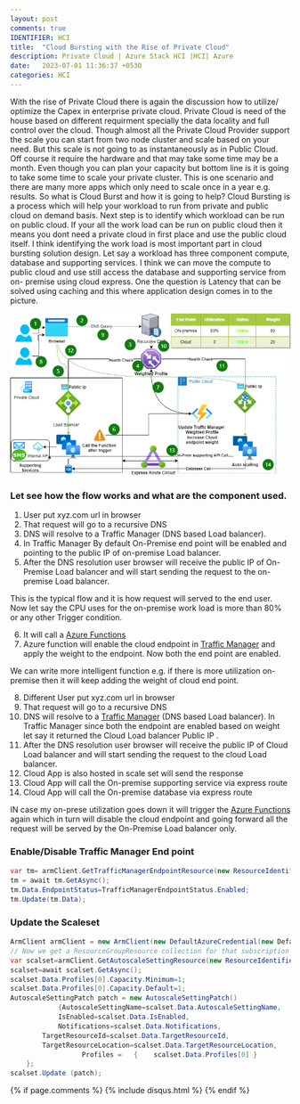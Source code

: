 ```yaml
---
layout: post
comments: true
IDENTIFIER: HCI 
title:  "Cloud Bursting with the Rise of Private Cloud"
description: Private Cloud | Azure Stack HCI |HCI| Azure
date:   2023-07-01 11:36:37 +0530
categories: HCI
---
```

With the rise of Private Cloud there is again the discussion how to utilize/ optimize the Capex in enterprise private cloud. Private Cloud is need of the house based on different requirment specially the data locality and full control over the cloud. Though almost all the Private Cloud Provider support the scale you can start from two node cluster and scale based on your need. But this scale is not going to as instantaneously as in Public Cloud. Off course it require the hardware and that may take some time may be a month. Even though you can plan your capacity but bottom line is it is going to take some time to scale your private cluster. This is one scenario and there are many more apps which only need to scale once in a year e.g. results.
So what is Cloud Burst and how it is going to help?
Cloud Bursting is a process which will help your workload to run from private and public cloud on demand basis.
Next step is to identify which workload can be run on public cloud. If your all the work load can be run on public cloud then it means you dont need a private cloud in first place and use the public cloud itself.
I think identifying the work load is most important part in cloud bursting solution design.
Let say a workload has three component compute, database and supporting services. I think we can move the compute to public cloud and use still access the database and supporting service from on- premise using cloud express.
One the question is Latency that can be solved using caching and this where application design comes in to the picture.     
 
<img alt='AWS' src='/assets/demo.png'>

### Let see how the flow works and what are the component used.
1. User put xyz.com url in browser
2. That request will go to a recursive DNS
3. DNS will resolve to a Traffic Manager (DNS based Load balancer).
4. In Traffic Manager By default On-Premise end point will be enabled and pointing to the public IP of on-premise Load balancer.
5. After the DNS resolution user browser will receive the public IP of On-Premise Load balancer and will start sending the request to the on-premise Load balancer.

This is the typical flow and it is how request will served to the end user.
Now let say the CPU uses for the on-premise work load is more than 80% or any other Trigger condition.

6. It will call a [Azure Functions](https://azure.microsoft.com/en-us/products/functions/)
7. Azure function will enable the cloud endpoint in [Traffic Manager](https://azure.microsoft.com/en-us/products/traffic-manager/) and apply the weight to the endpoint. Now both the end point are enabled.

We can write more intelligent function e.g. if there is more utilization on-premise then it will keep adding the weight of cloud end point.

8. Different User put xyz.com url in browser
9. That request will go to a recursive DNS
10. DNS will resolve to a [Traffic Manager](https://azure.microsoft.com/en-us/products/traffic-manager/)  (DNS based Load balancer).
In Traffic Manager since both the endpoint are enabled based on weight let say it returned the Cloud Load balancer Public IP .
11. After the DNS resolution user browser will receive the public IP of Cloud Load balancer and will start sending the request to the cloud Load balancer.
12. Cloud App is also hosted in scale set will send the response
13. Cloud App will call the On-premise supporting service via express route
14. Cloud App will call the On-premise database via express route

IN case my on-prese utilization goes down it will trigger the [Azure Functions](https://azure.microsoft.com/en-us/products/functions/) again which in turn will disable the cloud endpoint and going forward all the request will be served by the On-Premise Load balancer only.

### Enable/Disable Traffic Manager End point

```c#
var tm= armClient.GetTrafficManagerEndpointResource(new ResourceIdentifier("/subscriptions/.."))
tm = await tm.GetAsync();
tm.Data.EndpointStatus=TrafficManagerEndpointStatus.Enabled;
tm.Update(tm.Data);
```
### Update the Scaleset

```c#
ArmClient armClient = new ArmClient(new DefaultAzureCredential(new DefaultAzureCredentialOptions { ManagedIdentityClientId = "" } ))
// Now we get a ResourceGroupResource collection for that subscription
var scalset=armClient.GetAutoscaleSettingResource(new ResourceIdentifier("/subscriptions/.."));
scalset=await scalset.GetAsync();
scalset.Data.Profiles[0].Capacity.Minimum=1;
scalset.Data.Profiles[0].Capacity.Default=1;
AutoscaleSettingPatch patch = new AutoscaleSettingPatch()
            {AutoscaleSettingName=scalset.Data.AutoscaleSettingName,
            IsEnabled=scalset.Data.IsEnabled,
            Notifications=scalset.Data.Notifications,
        TargetResourceId=scalset.Data.TargetResourceId,
        TargetResourceLocation=scalset.Data.TargetResourceLocation,
                  Profiles =   {    scalset.Data.Profiles[0] }
    };
scalset.Update (patch);
```


{% if page.comments %} {% include disqus.html %} {% endif %}
